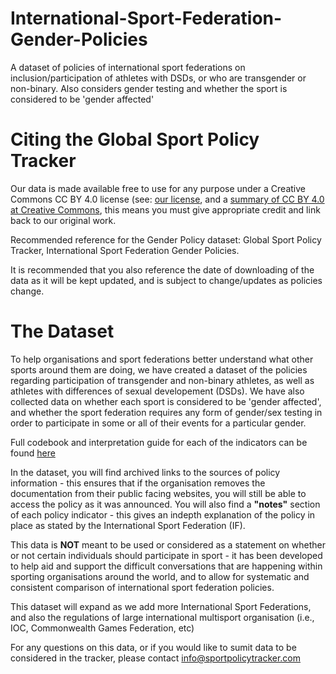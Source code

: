 # International-Sport-Federation-Gender-Policies
A dataset of policies of international sport federations on inclusion/participation of athletes with DSDs, or who are transgender or non-binary. Also considers gender testing and whether the sport is considered to be 'gender affected' 

# Citing the Global Sport Policy Tracker

Our data is made available free to use for any purpose under a Creative Commons CC BY 4.0 license (see: [our license](LICENSE), and a [summary of CC BY 4.0 at Creative Commons](https://creativecommons.org/licenses/by/4.0/), this means you must give appropriate credit and link back to our original work. 

Recommended reference for the Gender Policy dataset: Global Sport Policy Tracker, International Sport Federation Gender Policies. 

It is recommended that you also reference the date of downloading of the data as it will be kept updated, and is subject to change/updates as policies change. 

# The Dataset #

To help organisations and sport federations better understand what other sports around them are doing, we have created a dataset of the policies regarding participation of transgender and non-binary athletes, as well as athletes with differences of sexual developement (DSDs). We have also collected data on whether each sport is considered to be 'gender affected', and whether the sport federation requires any form of gender/sex testing in order to participate in some or all of their events for a particular gender. 

Full codebook and interpretation guide for each of the indicators can be found [here](codebook_and_documentation.md)

In the dataset, you will find archived links to the sources of policy information - this ensures that if the organisation removes the documentation from their public facing websites, you will still be able to access the policy as it was announced. You will also find a **"notes"** section of each policy indicator - this gives an indepth explanation of the policy in place as stated by the International Sport Federation (IF). 

This data is **NOT** meant to be used or considered as a statement on whether or not certain individuals should participate in sport - it has been developed to help aid and support the difficult conversations that are happening within sporting organisations around the world, and to allow for systematic and consistent comparison of international sport federation policies. 

This dataset will expand as we add more International Sport Federations, and also the regulations of large international multisport organisation (i.e., IOC, Commonwealth Games Federation, etc) 

For any questions on this data, or if you would like to sumit data to be considered in the tracker, please contact info@sportpolicytracker.com 
